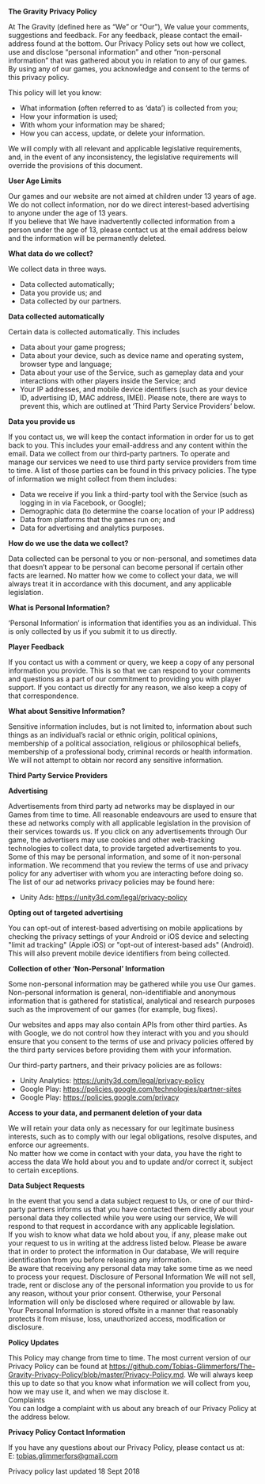 **The Gravity Privacy Policy**

At The Gravity (defined here as “We” or “Our”), We value your comments, suggestions and feedback. For any feedback, please contact the email-address found at the bottom. Our Privacy Policy sets out how we collect, use and disclose “personal information” and other “non-personal information” that was gathered about you in relation to any of our games.  
By using any of our games, you acknowledge and consent to the terms of this privacy policy.

This policy will let you know:
  * What information (often referred to as ‘data’) is collected from you;
  * How your information is used;
  * With whom your information may be shared;
  * How you can access, update, or delete your information.

We will comply with all relevant and applicable legislative requirements, and, in the event of any inconsistency, the legislative requirements will override the provisions of this document.

**User Age Limits**

Our games and our website are not aimed at children under 13 years of age. We do not collect information, nor do we direct interest-based advertising to anyone under the age of 13 years.  
If you believe that We have inadvertently collected information from a person under the age of 13, please contact us at the email address below and the information will be permanently deleted.

**What data do we collect?**

We collect data in three ways.
  * Data collected automatically;
  * Data you provide us; and
  * Data collected by our partners.

**Data collected automatically**

Certain data is collected automatically. This includes
  * Data about your game progress;
  * Data about your device, such as device name and operating system, browser type and language;
  * Data about your use of the Service, such as gameplay data and your interactions with other players inside the Service; and
  * Your IP addresses, and mobile device identifiers (such as your device ID, advertising ID, MAC address, IMEI). Please note, there are ways to prevent this, which are outlined at ‘Third Party Service Providers’ below.

**Data you provide us**

If you contact us, we will keep the contact information in order for us to get back to you. This includes your email-address and any content within the email.
Data we collect from our third-party partners.
To operate and manage our services we need to use third party service providers from time to time. A list of those parties can be found in this privacy policies. The type of information we might collect from them includes:
  * Data we receive if you link a third-party tool with the Service (such as logging in in via Facebook, or Google);
  * Demographic data (to determine the coarse location of your IP address)
  * Data from platforms that the games run on; and
  * Data for advertising and analytics purposes.

**How do we use the data we collect?**

Data collected can be personal to you or non-personal, and sometimes data that doesn’t appear to be personal can become personal if certain other facts are learned. No matter how we come to collect your data, we will always treat it in accordance with this document, and any applicable legislation.  

**What is Personal Information?**  

‘Personal Information’ is information that identifies you as an individual. This is only collected by us if you submit it to us directly.  

**Player Feedback**

If you contact us with a comment or query, we keep a copy of any personal information you provide. This is so that we can respond to your comments and questions as a part of our commitment to providing you with player support. If you contact us directly for any reason, we also keep a copy of that correspondence.  

**What about Sensitive Information?**

Sensitive information includes, but is not limited to, information about such things as an individual’s racial or ethnic origin, political opinions, membership of a political association, religious or philosophical beliefs, membership of a professional body, criminal records or health information.  
We will not attempt to obtain nor record any sensitive information.  

**Third Party Service Providers**  

**Advertising**  

Advertisements from third party ad networks may be displayed in our Games from time to time. All reasonable endeavours are used to ensure that these ad networks comply with all applicable legislation in the provision of their services towards us.
If you click on any advertisements through Our game, the advertisers may use cookies and other web-tracking technologies to collect data, to provide targeted advertisements to you. Some of this may be personal information, and some of it non-personal information. We recommend that you review the terms of use and privacy policy for any advertiser with whom you are interacting before doing so.
The list of our ad networks privacy policies may be found here:  
  * Unity Ads: https://unity3d.com/legal/privacy-policy  

**Opting out of targeted advertising**

You can opt-out of interest-based advertising on mobile applications by checking the privacy settings of your Android or iOS device and selecting "limit ad tracking" (Apple iOS) or "opt-out of interest-based ads" (Android). This will also prevent mobile device identifiers from being collected.  

**Collection of other ‘Non-Personal’ Information**  

Some non-personal information may be gathered while you use Our games. Non-personal information is general, non-identifiable and anonymous information that is gathered for statistical, analytical and research purposes such as the improvement of our games (for example, bug fixes).  

Our websites and apps may also contain APIs from other third parties. As with Google, we do not control how they interact with you and you should ensure that you consent to the terms of use and privacy policies offered by the third party services before providing them with your information.  

Our third-party partners, and their privacy policies are as follows:  
  * Unity Analytics: https://unity3d.com/legal/privacy-policy
  * Google Play: https://policies.google.com/technologies/partner-sites 
  * Google Play: https://policies.google.com/privacy

**Access to your data, and permanent deletion of your data**

We will retain your data only as necessary for our legitimate business interests, such as to comply with our legal obligations, resolve disputes, and enforce our agreements.  
No matter how we come in contact with your data, you have the right to access the data We hold about you and to update and/or correct it, subject to certain exceptions.  

**Data Subject Requests**

In the event that you send a data subject request to Us, or one of our third-party partners informs us that you have contacted them directly about your personal data they collected while you were using our service, We will respond to that request in accordance with any applicable legislation.  
If you wish to know what data we hold about you, if any, please make out your request to us in writing at the address listed below. Please be aware that in order to protect the information in Our database, We will require identification from you before releasing any information.  
Be aware that receiving any personal data may take some time as we need to process your request.
Disclosure of Personal Information
We will not sell, trade, rent or disclose any of the personal information you provide to us for any reason, without your prior consent. Otherwise, your Personal Information will only be disclosed where required or allowable by law.  
Your Personal Information is stored offsite in a manner that reasonably protects it from misuse, loss, unauthorized access, modification or disclosure.  

**Policy Updates**  

This Policy may change from time to time. The most current version of our Privacy Policy can be found at https://github.com/Tobias-Glimmerfors/The-Gravity-Privacy-Policy/blob/master/Privacy-Policy.md. We will always keep this up to date so that you know what information we will collect from you, how we may use it, and when we may disclose it.  
Complaints  
You can lodge a complaint with us about any breach of our Privacy Policy at the address below.  

**Privacy Policy Contact Information**  

If you have any questions about our Privacy Policy, please contact us at:  
E: tobias.glimmerfors@gmail.com  
  
Privacy policy last updated 18 Sept 2018

